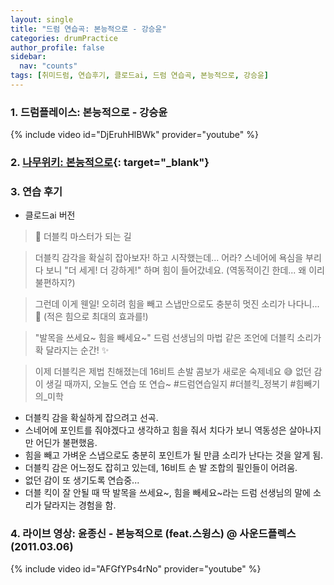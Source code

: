 ```yaml
---
layout: single
title: "드럼 연습곡: 본능적으로 - 강승윤"
categories: drumPractice
author_profile: false
sidebar:
  nav: "counts"
tags: [취미드럼, 연습후기, 클로드ai, 드럼 연습곡, 본능적으로, 강승윤]
---
```


### 1. 드럼플레이스: 본능적으로 - 강승윤

{% include video id="DjEruhHlBWk" provider="youtube" %}


### 2. [나무위키: 본능적으로](https://namu.wiki/w/%EB%B3%B8%EB%8A%A5%EC%A0%81%EC%9C%BC%EB%A1%9C){: target="_blank"}

### 3. 연습 후기
- 클로드ai 버전
> 🥁 더블킥 마스터가 되는 길

> 더블킥 감각을 확실히 잡아보자! 하고 시작했는데...
> 어라? 스네어에 욕심을 부리다 보니
> "더 세게! 더 강하게!" 하며 힘이 들어갔네요.
> (역동적이긴 한데... 왜 이리 불편하지?)

> 그런데 이게 웬일!
> 오히려 힘을 빼고 스냅만으로도 
> 충분히 멋진 소리가 나다니... 🎵
> (적은 힘으로 최대의 효과를!)

> "발목을 쓰세요~ 힘을 빼세요~"
> 드럼 선생님의 마법 같은 조언에
> 더블킥 소리가 확 달라지는 순간! ✨

> 이제 더블킥은 제법 친해졌는데
> 16비트 손발 콤보가 새로운 숙제네요 😅
> 없던 감이 생길 때까지, 
> 오늘도 연습 또 연습~
> #드럼연습일지 #더블킥_정복기 #힘빼기의_미학

- 더블킥 감을 확실하게 잡으려고 선곡.
- 스네어에 포인트를 줘야겠다고 생각하고 힘을 줘서 치다가 보니 역동성은 살아나지만 어딘가 불편했음.
- 힘을 빼고 가벼운 스냅으로도 충분히 포인트가 될 만큼 소리가 난다는 것을 알게 됨.
- 더블킥 감은 어느정도 잡히고 있는데, 16비트 손 발 조합의 필인들이 어려움.
- 없던 감이 또 생기도록 연습중...
- 더블 킥이 잘 안될 때 딱 발목을 쓰세요~, 힘을 빼세요~라는 드럼 선생님의 말에 소리가 달라지는 경험을 함.

### 4. 라이브 영상: 윤종신 - 본능적으로 (feat.스윙스) @ 사운드플렉스 (2011.03.06)

{% include video id="AFGfYPs4rNo" provider="youtube" %}
